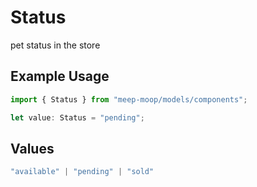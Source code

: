 # Status

pet status in the store

## Example Usage

```typescript
import { Status } from "meep-moop/models/components";

let value: Status = "pending";
```

## Values

```typescript
"available" | "pending" | "sold"
```